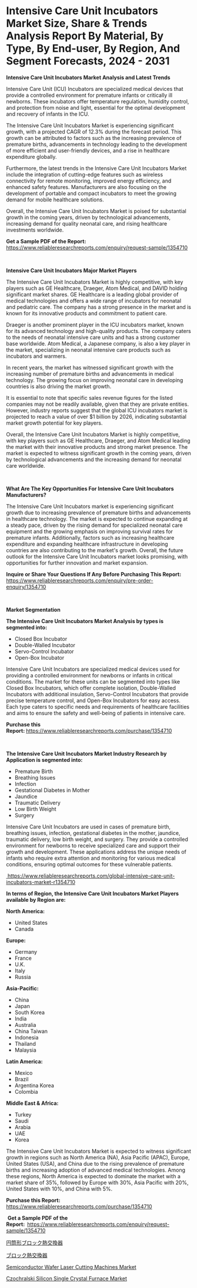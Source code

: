 <p><h1>Intensive Care Unit Incubators Market Size, Share & Trends Analysis Report By Material, By Type, By End-user, By Region, And Segment Forecasts, 2024 - 2031</h1></p><p><strong>Intensive Care Unit Incubators Market Analysis and Latest Trends</strong></p>
<p><p>Intensive Care Unit (ICU) Incubators are specialized medical devices that provide a controlled environment for premature infants or critically ill newborns. These incubators offer temperature regulation, humidity control, and protection from noise and light, essential for the optimal development and recovery of infants in the ICU.</p><p>The Intensive Care Unit Incubators Market is experiencing significant growth, with a projected CAGR of 12.3% during the forecast period. This growth can be attributed to factors such as the increasing prevalence of premature births, advancements in technology leading to the development of more efficient and user-friendly devices, and a rise in healthcare expenditure globally.</p><p>Furthermore, the latest trends in the Intensive Care Unit Incubators Market include the integration of cutting-edge features such as wireless connectivity for remote monitoring, improved energy efficiency, and enhanced safety features. Manufacturers are also focusing on the development of portable and compact incubators to meet the growing demand for mobile healthcare solutions.</p><p>Overall, the Intensive Care Unit Incubators Market is poised for substantial growth in the coming years, driven by technological advancements, increasing demand for quality neonatal care, and rising healthcare investments worldwide.</p></p>
<p><strong>Get a Sample PDF of the Report:&nbsp;</strong> <a href="https://www.reliableresearchreports.com/enquiry/request-sample/1354710">https://www.reliableresearchreports.com/enquiry/request-sample/1354710</a></p>
<p>&nbsp;</p>
<p><strong>Intensive Care Unit Incubators Major Market Players</strong></p>
<p><p>The Intensive Care Unit Incubators Market is highly competitive, with key players such as GE Healthcare, Draeger, Atom Medical, and DAVID holding significant market shares. GE Healthcare is a leading global provider of medical technologies and offers a wide range of incubators for neonatal and pediatric care. The company has a strong presence in the market and is known for its innovative products and commitment to patient care.</p><p>Draeger is another prominent player in the ICU incubators market, known for its advanced technology and high-quality products. The company caters to the needs of neonatal intensive care units and has a strong customer base worldwide. Atom Medical, a Japanese company, is also a key player in the market, specializing in neonatal intensive care products such as incubators and warmers.</p><p>In recent years, the market has witnessed significant growth with the increasing number of premature births and advancements in medical technology. The growing focus on improving neonatal care in developing countries is also driving the market growth.</p><p>It is essential to note that specific sales revenue figures for the listed companies may not be readily available, given that they are private entities. However, industry reports suggest that the global ICU incubators market is projected to reach a value of over $1 billion by 2026, indicating substantial market growth potential for key players.</p><p>Overall, the Intensive Care Unit Incubators Market is highly competitive, with key players such as GE Healthcare, Draeger, and Atom Medical leading the market with their innovative products and strong market presence. The market is expected to witness significant growth in the coming years, driven by technological advancements and the increasing demand for neonatal care worldwide.</p></p>
<p>&nbsp;</p>
<p><strong>What Are The Key Opportunities For Intensive Care Unit Incubators Manufacturers?</strong></p>
<p><p>The Intensive Care Unit Incubators market is experiencing significant growth due to increasing prevalence of premature births and advancements in healthcare technology. The market is expected to continue expanding at a steady pace, driven by the rising demand for specialized neonatal care equipment and the growing emphasis on improving survival rates for premature infants. Additionally, factors such as increasing healthcare expenditure and expanding healthcare infrastructure in developing countries are also contributing to the market's growth. Overall, the future outlook for the Intensive Care Unit Incubators market looks promising, with opportunities for further innovation and market expansion.</p></p>
<p><strong>Inquire or Share Your Questions If Any Before Purchasing This Report:</strong> <a href="https://www.reliableresearchreports.com/enquiry/pre-order-enquiry/1354710">https://www.reliableresearchreports.com/enquiry/pre-order-enquiry/1354710</a></p>
<p>&nbsp;</p>
<p><strong>Market Segmentation</strong></p>
<p><strong>The Intensive Care Unit Incubators Market Analysis by types is segmented into:</strong></p>
<p><ul><li>Closed Box Incubator</li><li>Double-Walled Incubator</li><li>Servo-Control Incubator</li><li>Open-Box Incubator</li></ul></p>
<p><p>Intensive Care Unit Incubators are specialized medical devices used for providing a controlled environment for newborns or infants in critical conditions. The market for these units can be segmented into types like Closed Box Incubators, which offer complete isolation, Double-Walled Incubators with additional insulation, Servo-Control Incubators that provide precise temperature control, and Open-Box Incubators for easy access. Each type caters to specific needs and requirements of healthcare facilities and aims to ensure the safety and well-being of patients in intensive care.</p></p>
<p><strong>Purchase this Report:&nbsp;</strong><a href="https://www.reliableresearchreports.com/purchase/1354710">https://www.reliableresearchreports.com/purchase/1354710</a></p>
<p>&nbsp;</p>
<p><strong>The Intensive Care Unit Incubators Market Industry Research by Application is segmented into:</strong></p>
<p><ul><li>Premature Birth</li><li>Breathing Issues</li><li>Infection</li><li>Gestational Diabetes in Mother</li><li>Jaundice</li><li>Traumatic Delivery</li><li>Low Birth Weight</li><li>Surgery</li></ul></p>
<p><p>Intensive Care Unit Incubators are used in cases of premature birth, breathing issues, infection, gestational diabetes in the mother, jaundice, traumatic delivery, low birth weight, and surgery. They provide a controlled environment for newborns to receive specialized care and support their growth and development. These applications address the unique needs of infants who require extra attention and monitoring for various medical conditions, ensuring optimal outcomes for these vulnerable patients.</p></p>
<p><a href="https://www.reliableresearchreports.com/global-intensive-care-unit-incubators-market-r1354710">&nbsp;https://www.reliableresearchreports.com/global-intensive-care-unit-incubators-market-r1354710</a></p>
<p><strong>In terms of Region, the Intensive Care Unit Incubators Market Players available by Region are:</strong></p>
<p>
    <p> <strong> North America: </strong>
        <ul>
            <li>United States</li>
            <li>Canada</li>
        </ul>
        </p> 
    <p> <strong> Europe: </strong>
        <ul>
            <li>Germany</li>
            <li>France</li>
            <li>U.K.</li>
            <li>Italy</li>
            <li>Russia</li>
        </ul>
        </p> 
    <p> <strong> Asia-Pacific: </strong>
        <ul>
            <li>China</li>
            <li>Japan</li>
            <li>South Korea</li>
            <li>India</li>
            <li>Australia</li>
            <li>China Taiwan</li>
            <li>Indonesia</li>
            <li>Thailand</li>
            <li>Malaysia</li>
        </ul>
        </p> 
    <p> <strong> Latin America: </strong>
        <ul>
            <li>Mexico</li>
            <li>Brazil</li>
            <li>Argentina Korea</li>
            <li>Colombia</li>
        </ul>
        </p> 
    <p> <strong> Middle East & Africa: </strong>
        <ul>
            <li>Turkey</li>
            <li>Saudi</li>
            <li>Arabia</li>
            <li>UAE</li>
            <li>Korea</li>
        </ul>
    </p>
    </p>
<p><p>The Intensive Care Unit Incubators Market is expected to witness significant growth in regions such as North America (NA), Asia Pacific (APAC), Europe, United States (USA), and China due to the rising prevalence of premature births and increasing adoption of advanced medical technologies. Among these regions, North America is expected to dominate the market with a market share of 35%, followed by Europe with 30%, Asia Pacific with 20%, United States with 10%, and China with 5%.</p></p>
<p><strong>Purchase this Report: </strong><a href="https://www.reliableresearchreports.com/purchase/1354710">https://www.reliableresearchreports.com/purchase/1354710</a></p>
<p>&nbsp;<strong>Get a Sample PDF of the Report:&nbsp;&nbsp;</strong><a href="https://www.reliableresearchreports.com/enquiry/request-sample/1354710">https://www.reliableresearchreports.com/enquiry/request-sample/1354710</a></p>
<p><strong></strong></p>
<p><p><a href="https://github.com/klon646/Market-Research-Report-List-2/blob/main/7729050169987.md">円筒形ブロック熱交換器</a></p><p><a href="https://github.com/EstaSprer20231/Market-Research-Report-List-2/blob/main/4035732169986.md">ブロック熱交換器</a></p><p><a href="https://github.com/mateobossinovero/Market-Research-Report-List-1/blob/main/semiconductor-wafer-laser-cutting-machines-market.md">Semiconductor Wafer Laser Cutting Machines Market</a></p><p><a href="https://github.com/RoccoManning/Market-Research-Report-List-5/blob/main/czochralski-silicon-single-crystal-furnace-market.md">Czochralski Silicon Single Crystal Furnace Market</a></p></p>
